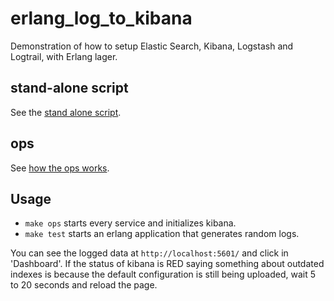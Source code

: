 # erlang_log_to_kibana
Demonstration of how to setup Elastic Search, Kibana, Logstash and
Logtrail, with Erlang lager.

## stand-alone script
See the [stand alone script](ops/stand_alone/).

## ops
See [how the ops works](ops/).

## Usage

- `make ops` starts every service and initializes kibana.
- `make test` starts an erlang application that generates random logs.

You can see the logged data at `http://localhost:5601/` and click in 'Dashboard'.
If the status of kibana is RED saying something about outdated indexes is
because the default configuration is still being uploaded, wait 5 to 20 seconds
and reload the page.
